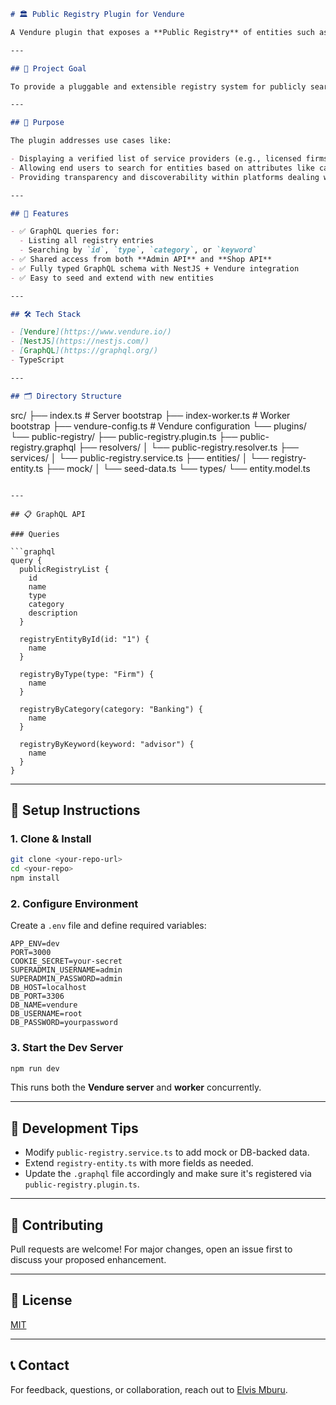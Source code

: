 ```md
# 🏛️ Public Registry Plugin for Vendure

A Vendure plugin that exposes a **Public Registry** of entities such as firms and advisors through a GraphQL API, enabling both admin and storefront access.

---

## 📌 Project Goal

To provide a pluggable and extensible registry system for publicly searchable entities (e.g., financial institutions, professionals), allowing users to query by **type**, **category**, or **keyword**.

---

## 🧩 Purpose

The plugin addresses use cases like:

- Displaying a verified list of service providers (e.g., licensed firms, advisors).
- Allowing end users to search for entities based on attributes like category or type.
- Providing transparency and discoverability within platforms dealing with financial or regulatory entities.

---

## 🚀 Features

- ✅ GraphQL queries for:
  - Listing all registry entries
  - Searching by `id`, `type`, `category`, or `keyword`
- ✅ Shared access from both **Admin API** and **Shop API**
- ✅ Fully typed GraphQL schema with NestJS + Vendure integration
- ✅ Easy to seed and extend with new entities

---

## 🛠️ Tech Stack

- [Vendure](https://www.vendure.io/)
- [NestJS](https://nestjs.com/)
- [GraphQL](https://graphql.org/)
- TypeScript

---

## 🗂️ Directory Structure

```

src/
├── index.ts                     # Server bootstrap
├── index-worker.ts             # Worker bootstrap
├── vendure-config.ts           # Vendure configuration
└── plugins/
└── public-registry/
├── public-registry.plugin.ts
├── public-registry.graphql
├── resolvers/
│   └── public-registry.resolver.ts
├── services/
│   └── public-registry.service.ts
├── entities/
│   └── registry-entity.ts
├── mock/
│   └── seed-data.ts
└── types/
└── entity.model.ts

```

---

## 📋 GraphQL API

### Queries

```graphql
query {
  publicRegistryList {
    id
    name
    type
    category
    description
  }

  registryEntityById(id: "1") {
    name
  }

  registryByType(type: "Firm") {
    name
  }

  registryByCategory(category: "Banking") {
    name
  }

  registryByKeyword(keyword: "advisor") {
    name
  }
}
````

---

## 🔧 Setup Instructions

### 1. Clone & Install

```bash
git clone <your-repo-url>
cd <your-repo>
npm install
```

### 2. Configure Environment

Create a `.env` file and define required variables:

```env
APP_ENV=dev
PORT=3000
COOKIE_SECRET=your-secret
SUPERADMIN_USERNAME=admin
SUPERADMIN_PASSWORD=admin
DB_HOST=localhost
DB_PORT=3306
DB_NAME=vendure
DB_USERNAME=root
DB_PASSWORD=yourpassword
```

### 3. Start the Dev Server

```bash
npm run dev
```

This runs both the **Vendure server** and **worker** concurrently.

---

## 🧪 Development Tips

* Modify `public-registry.service.ts` to add mock or DB-backed data.
* Extend `registry-entity.ts` with more fields as needed.
* Update the `.graphql` file accordingly and make sure it's registered via `public-registry.plugin.ts`.

---

## 🤝 Contributing

Pull requests are welcome! For major changes, open an issue first to discuss your proposed enhancement.

---

## 🧾 License

[MIT](LICENSE)

---

## 📞 Contact

For feedback, questions, or collaboration, reach out to [Elvis Mburu](mailto:your.mburuelvis310@gmail.com).

